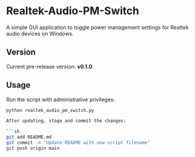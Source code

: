# Realtek-Audio-PM-Switch
A simple GUI application to toggle power management settings for Realtek audio devices on Windows.

## Version

Current pre-release version: **v0.1.0**

## Usage

Run the script with administrative privileges:

```sh
python realtek_audio_pm_switch.py

After updating, stage and commit the changes:

```sh
git add README.md
git commit -m "Update README with new script filename"
git push origin main
